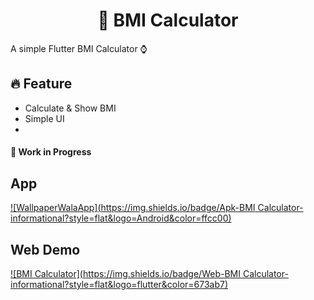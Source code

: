 <h1 align="center"> 🧮 BMI Calculator</h1>

A simple Flutter BMI Calculator ⌚

<h2>🔥 Feature</h2>

- Calculate & Show BMI
- Simple UI
- 

<h4> 🚧 Work in Progress


## App 
[![WallpaperWalaApp](https://img.shields.io/badge/Apk-BMI Calculator-informational?style=flat&logo=Android&color=ffcc00)]()


## Web Demo
[![BMI Calculator](https://img.shields.io/badge/Web-BMI Calculator-informational?style=flat&logo=flutter&color=673ab7)](https://diphire.github.io/bmi/)
